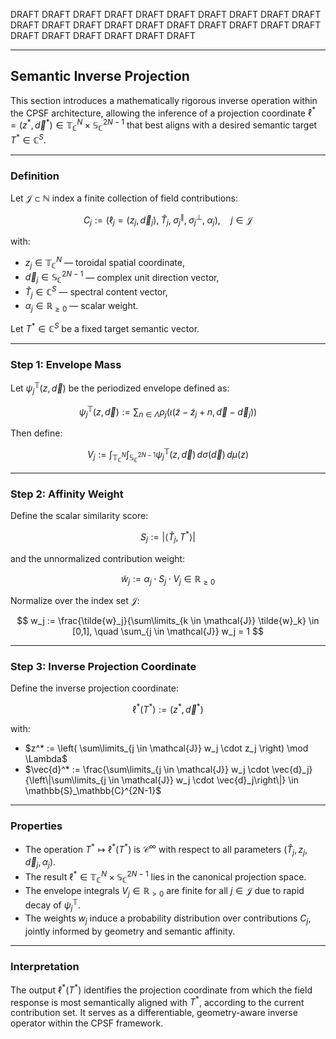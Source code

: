 DRAFT DRAFT DRAFT DRAFT DRAFT DRAFT DRAFT DRAFT DRAFT DRAFT DRAFT DRAFT DRAFT DRAFT DRAFT DRAFT DRAFT DRAFT DRAFT DRAFT DRAFT DRAFT DRAFT DRAFT DRAFT DRAFT

---

## Semantic Inverse Projection

This section introduces a mathematically rigorous inverse operation within the CPSF architecture, allowing the inference of a projection coordinate $\ell^* = (z^*, \vec{d}^*) \in \mathbb{T}_\mathbb{C}^N \times \mathbb{S}_\mathbb{C}^{2N-1}$ that best aligns with a desired semantic target $T^* \in \mathbb{C}^S$.

---

### Definition

Let $\mathcal{J} \subset \mathbb{N}$ index a finite collection of field contributions:

$$
C_j := (\ell_j = (z_j, \vec{d}_j),\; \hat{T}_j,\; \sigma_j^{\parallel},\; \sigma_j^{\perp},\; \alpha_j), \quad j \in \mathcal{J}
$$

with:

* $z_j \in \mathbb{T}_\mathbb{C}^N$ — toroidal spatial coordinate,
* $\vec{d}_j \in \mathbb{S}_\mathbb{C}^{2N-1}$ — complex unit direction vector,
* $\hat{T}_j \in \mathbb{C}^S$ — spectral content vector,
* $\alpha_j \in \mathbb{R}_{\ge 0}$ — scalar weight.

Let $T^* \in \mathbb{C}^S$ be a fixed target semantic vector.

---

### Step 1: Envelope Mass

Let $\psi_j^{\mathbb{T}}(z, \vec{d})$ be the periodized envelope defined as:

$$
\psi_j^{\mathbb{T}}(z, \vec{d}) := \sum_{n \in \Lambda} \rho_j\big( \iota(\tilde{z} - \tilde{z}_j + n, \vec{d} - \vec{d}_j) \big)
$$

Then define:

$$
V_j := \int_{\mathbb{T}_\mathbb{C}^N} \int_{\mathbb{S}_\mathbb{C}^{2N-1}} \psi_j^{\mathbb{T}}(z, \vec{d}) \, d\sigma(\vec{d}) \, d\mu(z)
$$

---

### Step 2: Affinity Weight

Define the scalar similarity score:

$$
S_j := |\langle \hat{T}_j, T^* \rangle|
$$

and the unnormalized contribution weight:

$$
\tilde{w}_j := \alpha_j \cdot S_j \cdot V_j \in \mathbb{R}_{\ge 0}
$$

Normalize over the index set $\mathcal{J}$:

$$
w_j := \frac{\tilde{w}_j}{\sum\limits_{k \in \mathcal{J}} \tilde{w}_k} \in [0,1], \quad \sum_{j \in \mathcal{J}} w_j = 1
$$

---

### Step 3: Inverse Projection Coordinate

Define the inverse projection coordinate:

$$
\ell^*(T^*) := (z^*, \vec{d}^*)
$$

with:

* $z^* := \left( \sum\limits_{j \in \mathcal{J}} w_j \cdot z_j \right) \mod \Lambda$
* $\vec{d}^* := \frac{\sum\limits_{j \in \mathcal{J}} w_j \cdot \vec{d}_j}{\left\|\sum\limits_{j \in \mathcal{J}} w_j \cdot \vec{d}_j\right\|} \in \mathbb{S}_\mathbb{C}^{2N-1}$

---

### Properties

* The operation $T^* \mapsto \ell^*(T^*)$ is $\mathcal{C}^\infty$ with respect to all parameters $(\hat{T}_j, z_j, \vec{d}_j, \alpha_j)$.
* The result $\ell^* \in \mathbb{T}_\mathbb{C}^N \times \mathbb{S}_\mathbb{C}^{2N-1}$ lies in the canonical projection space.
* The envelope integrals $V_j \in \mathbb{R}_{> 0}$ are finite for all $j \in \mathcal{J}$ due to rapid decay of $\psi_j^{\mathbb{T}}$.
* The weights $w_j$ induce a probability distribution over contributions $C_j$, jointly informed by geometry and semantic affinity.

---

### Interpretation

The output $\ell^*(T^*)$ identifies the projection coordinate from which the field response is most semantically aligned with $T^*$, according to the current contribution set. It serves as a differentiable, geometry-aware inverse operator within the CPSF framework.
